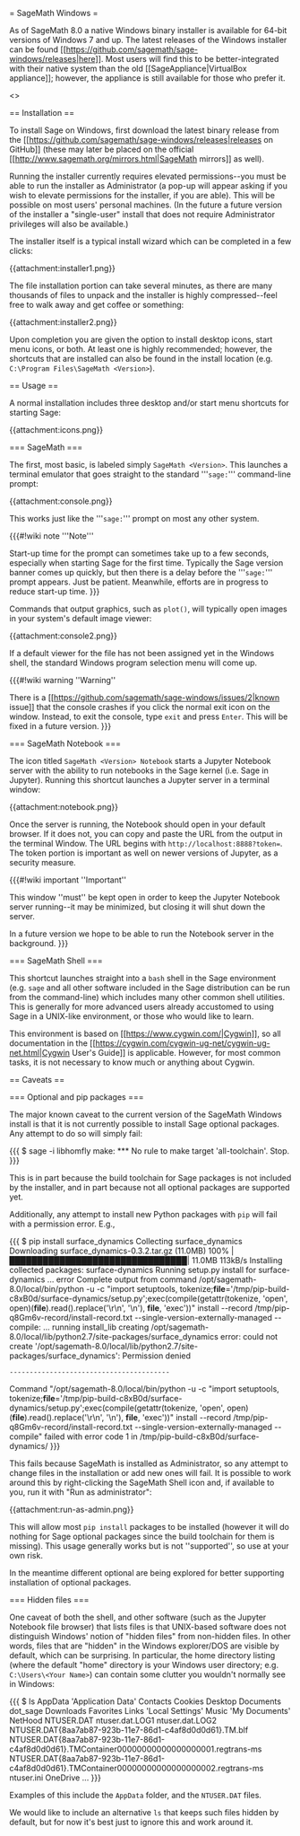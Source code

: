= SageMath Windows =

As of SageMath 8.0 a native Windows binary installer is available for 64-bit versions of Windows 7 and up.  The latest releases of the Windows installer can be found [[https://github.com/sagemath/sage-windows/releases|here]].  Most users will find this to be better-integrated with their native system than the old [[SageAppliance|VirtualBox appliance]]; however, the appliance is still available for those who prefer it.

<<TableOfContents>>

== Installation ==

To install Sage on Windows, first download the latest binary release from the [[https://github.com/sagemath/sage-windows/releases|releases on GitHub]] (these may later be placed on the official [[http://www.sagemath.org/mirrors.html|SageMath mirrors]] as well).

Running the installer currently requires elevated permissions--you must be able to run the installer as Administrator (a pop-up will appear asking if you wish to elevate permissions for the installer, if you are able).  This will be possible on most users' personal machines.  (In the future a future version of the installer a "single-user" install that does not require Administrator privileges will also be available.)

The installer itself is a typical install wizard which can be completed in a few clicks:

{{attachment:installer1.png}}

The file installation portion can take several minutes, as there are many thousands of files to unpack and the installer is highly compressed--feel free to walk away and get coffee or something:

{{attachment:installer2.png}}

Upon completion you are given the option to install desktop icons, start menu icons, or both.  At least one is highly recommended; however, the shortcuts that are installed can also be found in the install location (e.g. `C:\Program Files\SageMath <Version>`).

== Usage ==

A normal installation includes three desktop and/or start menu shortcuts for starting Sage:

{{attachment:icons.png}}

=== SageMath ===

The first, most basic, is labeled simply `SageMath <Version>`.  This launches a terminal emulator that goes straight to the standard '''`sage:`''' command-line prompt:

{{attachment:console.png}}

This works just like the '''`sage:`''' prompt on most any other system.

{{{#!wiki note
'''Note'''

Start-up time for the prompt can sometimes take up to a few seconds, especially when starting Sage for the first time.  Typically the Sage version banner comes up quickly, but then there is a delay before the '''`sage:`''' prompt appears.  Just be patient.  Meanwhile, efforts are in progress to reduce start-up time.
}}}

Commands that output graphics, such as `plot()`, will typically open images in your system's default image viewer:

{{attachment:console2.png}}

If a default viewer for the file has not been assigned yet in the Windows shell, the standard Windows program selection menu will come up.

{{{#!wiki warning
''Warning''

There is a [[https://github.com/sagemath/sage-windows/issues/2|known issue]] that the console crashes if you click the normal exit icon on the window.  Instead, to exit the console, type `exit` and press `Enter`.  This will be fixed in a future version.
}}}

=== SageMath Notebook ===

The icon titled `SageMath <Version> Notebook` starts a Jupyter Notebook server with the ability to run notebooks in the Sage kernel (i.e. Sage in Jupyter).  Running this shortcut launches a Jupyter server in a terminal window:

{{attachment:notebook.png}}

Once the server is running, the Notebook should open in your default browser.  If it does not, you can copy and paste the URL from the output in the terminal Window.  The URL begins with `http://localhost:8888?token=`.  The token portion is important as well on newer versions of Jupyter, as a security measure.

{{{#!wiki important
''Important''

This window ''must'' be kept open in order to keep the Jupyter Notebook server running--it may be minimized, but closing it will shut down the server.

In a future version we hope to be able to run the Notebook server in the background.
}}}

=== SageMath Shell ===

This shortcut launches straight into a `bash` shell in the Sage environment (e.g. `sage` and all other software included in the Sage distribution can be run from the command-line) which includes many other common shell utilities.  This is generally for more advanced users already accustomed to using Sage in a UNIX-like environment, or those who would like to learn.

This environment is based on [[https://www.cygwin.com/|Cygwin]], so all documentation in the [[https://cygwin.com/cygwin-ug-net/cygwin-ug-net.html|Cygwin User's Guide]] is applicable.  However, for most common tasks, it is not necessary to know much or anything about Cygwin.

== Caveats ==

=== Optional and pip packages ===

The major known caveat to the current version of the SageMath Windows install is that it is not currently possible to install Sage optional packages.  Any attempt to do so will simply fail:

{{{
$ sage -i libhomfly
make: *** No rule to make target 'all-toolchain'.  Stop.
}}}

This is in part because the build toolchain for Sage packages is not included by the installer, and in part because not all optional packages are supported yet.

Additionally, any attempt to install new Python packages with `pip` will fail with a permission error.  E.g.,

{{{
$ pip install surface_dynamics
Collecting surface_dynamics
  Downloading surface_dynamics-0.3.2.tar.gz (11.0MB)
    100% |████████████████████████████████| 11.0MB 113kB/s
Installing collected packages: surface-dynamics
  Running setup.py install for surface-dynamics ... error
    Complete output from command /opt/sagemath-8.0/local/bin/python -u -c "import setuptools, tokenize;__file__='/tmp/pip-build-c8xB0d/surface-dynamics/setup.py';exec(compile(getattr(tokenize, 'open', open)(__file__).read().replace('\r\n', '\n'), __file__, 'exec'))" install --record /tmp/pip-q8Gm6v-record/install-record.txt --single-version-externally-managed --compile:
...
    running install_lib
    creating /opt/sagemath-8.0/local/lib/python2.7/site-packages/surface_dynamics
    error: could not create '/opt/sagemath-8.0/local/lib/python2.7/site-packages/surface_dynamics': Permission denied

    ----------------------------------------
Command "/opt/sagemath-8.0/local/bin/python -u -c "import setuptools, tokenize;__file__='/tmp/pip-build-c8xB0d/surface-dynamics/setup.py';exec(compile(getattr(tokenize, 'open', open)(__file__).read().replace('\r\n', '\n'), __file__, 'exec'))" install --record /tmp/pip-q8Gm6v-record/install-record.txt --single-version-externally-managed --compile" failed with error code 1 in /tmp/pip-build-c8xB0d/surface-dynamics/
}}}

This fails because SageMath is installed as Administrator, so any attempt to change files in the installation or add new ones will fail.  It is possible to work around this by right-clicking the SageMath Shell icon and, if available to you, run it with "Run as administrator":

{{attachment:run-as-admin.png}}

This will allow most `pip install` packages to be installed (however it will do nothing for Sage optional packages since the build toolchain for them is missing).  This usage generally works but is not ''supported'', so use at your own risk.

In the meantime different optional are being explored for better supporting installation of optional packages.

=== Hidden files ===

One caveat of both the shell, and other software (such as the Jupyter Notebook file browser) that lists files is that UNIX-based software does not distinguish Windows' notion of "hidden files" from non-hidden files.  In other words, files that are "hidden" in the Windows explorer/DOS are visible by default, which can be surprising.  In particular, the home directory listing (where the default "home" directory is your Windows user directory; e.g. `C:\Users\<Your Name>`) can contain some clutter you wouldn't normally see in Windows:

{{{
$ ls
 AppData
'Application Data'
 Contacts
 Cookies
 Desktop
 Documents
 dot_sage
 Downloads
 Favorites
 Links
'Local Settings'
 Music
'My Documents'
 NetHood
 NTUSER.DAT
 ntuser.dat.LOG1
 ntuser.dat.LOG2
 NTUSER.DAT{8aa7ab87-923b-11e7-86d1-c4af8d0d0d61}.TM.blf
 NTUSER.DAT{8aa7ab87-923b-11e7-86d1-c4af8d0d0d61}.TMContainer00000000000000000001.regtrans-ms
 NTUSER.DAT{8aa7ab87-923b-11e7-86d1-c4af8d0d0d61}.TMContainer00000000000000000002.regtrans-ms
 ntuser.ini
 OneDrive
 ...
}}}

Examples of this include the `AppData` folder, and the `NTUSER.DAT` files.

We would like to include an alternative `ls` that keeps such files hidden by default, but for now it's best just to ignore this and work around it.
